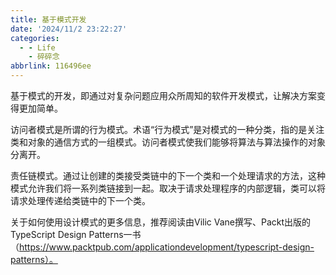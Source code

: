 ```yaml
---
title: 基于模式开发
date: '2024/11/2 23:22:27'
categories:
  - - Life
    - 碎碎念
abbrlink: 116496ee
---
```

基于模式的开发，即通过对复杂问题应用众所周知的软件开发模式，让解决方案变得更加简单。

访问者模式是所谓的行为模式。术语“行为模式”是对模式的一种分类，指的是关注类和对象的通信方式的一组模式。访问者模式使我们能够将算法与算法操作的对象分离开。

责任链模式。通过让创建的类接受类链中的下一个类和一个处理请求的方法，这种模式允许我们将一系列类链接到一起。取决于请求处理程序的内部逻辑，类可以将请求处理传递给类链中的下一个类。


关于如何使用设计模式的更多信息，推荐阅读由Vilic Vane撰写、Packt出版的TypeScript Design Patterns一书（https://www.packtpub.com/applicationdevelopment/typescript-design-patterns）。

